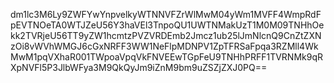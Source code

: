 dm1lc3M6Ly9ZWFYwYnpvelkyWTNNVFZrWlMwM04yWm1MVFF4WmpRdFpEVTNOeTA0WTJZeU56Y3haVEl3TnpoQU1UWTNMakUzT1M0M09TNHhOekk2TVRjeU56TT9yZW1hcmtzPVZVRDEmb2Jmcz1ub25lJmNlcnQ9CnZtZXNzOi8vWVhWMGJ6cGxNRFF3WW1NeFlpMDNPV1ZpTFRSaFpqa3RZMll4WkMwM1pqVXhaR001TWpoaVpqVkFNVEEwTGpFeU9TNHhPRFF1TVRNMk9qRXpNVFl5P3JlbWFya3M9QkQyJm9iZnM9bm9uZSZjZXJ0PQ==
